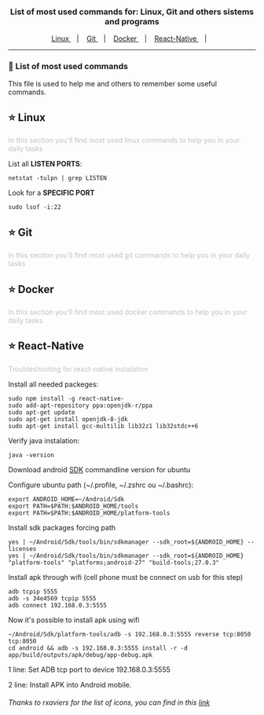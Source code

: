 <h3 align="center">
   List of most used commands for: Linux, Git and others sistems and programs
</h3>

<p align="center">
  <a href="#star-linux">
    Linux
  </a>&nbsp;&nbsp;&nbsp;|&nbsp;&nbsp;&nbsp;
  <a href="#star-git">
    Git
  </a>&nbsp;&nbsp;&nbsp;|&nbsp;&nbsp;&nbsp;
  <a href="#star-docker">
    Docker
  </a>&nbsp;&nbsp;&nbsp;|&nbsp;&nbsp;&nbsp;
  <a href="#star-react-native">
    React-Native
  </a>&nbsp;&nbsp;&nbsp;|&nbsp;&nbsp;&nbsp;
</p>

***


### :pushpin: List of most used commands
This file is used to help me and others to remember some useful commands.



## :star: Linux
<p style='color:#c1c1c1'>
  In this section you'll find most used linux commands to help you in your daily tasks
</p>

List all **LISTEN PORTS**:
```
netstat -tulpn | grep LISTEN
```

Look for a **SPECIFIC PORT**
```
sudo lsof -i:22
```

## :star: Git
<p style='color:#c1c1c1'>
  In this section you'll find most used git commands to help you in your daily tasks
</p>


## :star: Docker
<p style='color:#c1c1c1'>
  In this section you'll find most used docker commands to help you in your daily tasks
</p>

## :star: React-Native
<p style='color:#c1c1c1'>
  Troubleshooting for react-native instalation
</p>

Install all needed packeges:
  ```
  sudo npm install -g react-native-
  sudo add-apt-repository ppa:openjdk-r/ppa
  sudo apt-get update
  sudo apt-get install openjdk-8-jdk
  sudo apt-get install gcc-multilib lib32z1 lib32stdc++6 
  ```

  Verify java instalation:
  ```
  java -version
  ```

  Download android [SDK][sdk] commandline version for ubuntu

  Configure ubuntu path (~/.profile, ~/.zshrc ou ~/.bashrc):
  ```
  export ANDROID_HOME=~/Android/Sdk
  export PATH=$PATH:$ANDROID_HOME/tools
  export PATH=$PATH:$ANDROID_HOME/platform-tools
  ```

  Install sdk packages forcing path
  ```
  yes | ~/Android/Sdk/tools/bin/sdkmanager --sdk_root=${ANDROID_HOME} --licenses
  yes | ~/Android/Sdk/tools/bin/sdkmanager --sdk_root=${ANDROID_HOME} "platform-tools" "platforms;android-27" "build-tools;27.0.3"
  ```

  Install apk through wifi (cell phone must be connect on usb for this step)
  ```
  adb tcpip 5555
  adb -s 34e4569 tcpip 5555
  adb connect 192.168.0.3:5555
  ```

  Now it's possible to install apk using wifi
  ```
  ~/Android/Sdk/platform-tools/adb -s 192.168.0.3:5555 reverse tcp:8050 tcp:8050
  cd android && adb -s 192.168.0.3:5555 install -r -d app/build/outputs/apk/debug/app-debug.apk 
  ```
  <p>
    1 line: Set ADB tcp port to device 192.168.0.3:5555
  </p>
  <p>
    2 line: Install APK into Android mobile.
  </p>


###### Thanks to rxaviers for the list of icons, you can find in this [link][icons-url]

<!-- Markdown link & img dfn's -->
[icons-url]: https://gist.github.com/rxaviers/7360908
[sdk]: https://developer.android.com/studio/#downloads